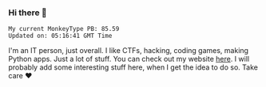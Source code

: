 ### Hi there 👋
<!-- PB START -->
```
My current MonkeyType PB: 85.59
Updated on: 05:16:41 GMT Time
```
<!-- PB END -->
I'm an IT person, just overall. I like CTFs, hacking, coding games, making Python apps. Just a lot of stuff.
You can check out my website [here](https://skill3472.github.io/).
I will probably add some interesting stuff here, when I get the idea to do so. Take care ❤️
